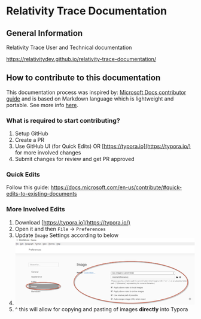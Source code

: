# Relativity Trace Documentation
## General Information

Relativity Trace User and Technical documentation

https://relativitydev.github.io/relativity-trace-documentation/

## How to contribute to this documentation

This documentation process was inspired by: [Microsoft Docs contributor guide](https://docs.microsoft.com/en-us/contribute/) and is based on Markdown language which is lightweight and portable. See more info [here](https://docs.microsoft.com/en-us/contribute/how-to-write-use-markdown).

### What is required to start contributing?

1. Setup GitHub
2. Create a PR
3. Use GitHub UI (for Quick Edits) OR [https://typora.io](https://typora.io/) for more involved changes
4. Submit changes for review and get PR approved

### Quick Edits

Follow this guide: https://docs.microsoft.com/en-us/contribute/#quick-edits-to-existing-documents

### More Involved Edits

1. Download [https://typora.io](https://typora.io/)
2. Open it and then `File` -> `Preferences`
3. Update `Image` Settings according to below
4. ![1570210952073](docs/media/1570210952073.png)
5. ^ this will allow for copying and pasting of images **directly** into Typora
